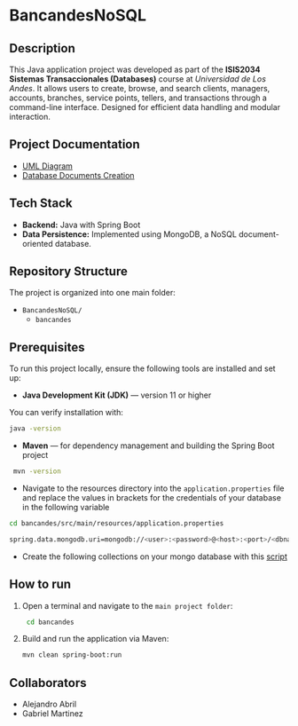 # BancandesNoSQL

## Description

This Java application project was developed as part of the **ISIS2034 Sistemas Transaccionales (Databases)** course at _Universidad de Los Andes_.  It allows users to create, browse, and search clients, managers, accounts, branches, service points, tellers, and transactions through a command-line interface. Designed for efficient data handling and modular interaction.

## Project Documentation

- [UML Diagram](docs/UML_BancAndes.pdf)
- [Database Documents Creation](docs/colecciones.txt)

## Tech Stack

- **Backend:** Java with Spring Boot
- **Data Persistence:** Implemented using MongoDB, a NoSQL document-oriented database.

## Repository Structure

The project is organized into one main folder:
- `BancandesNoSQL/`
  - `bancandes`

## Prerequisites

To run this project locally, ensure the following tools are installed and set up:

-  **Java Development Kit (JDK)** — version 11 or higher

  You can verify installation with:
  ```bash
  java -version
  ```
- **Maven** — for dependency management and building the Spring Boot project
 ```bash
  mvn -version
  ```
- Navigate to the resources directory into the `application.properties` file and replace the values in brackets for the credentials of your database in the following variable
```bash
cd bancandes/src/main/resources/application.properties

spring.data.mongodb.uri=mongodb://<user>:<password>@<host>:<port>/<dbname>
```
- Create the following collections on your mongo database with this [script](docs/colecciones.txt)

## How to run

1. Open a terminal and navigate to the `main project folder`:
   ```bash
    cd bancandes
    ```
2. Build and run the application via Maven:
    ```bash
    mvn clean spring-boot:run
    ```
## Collaborators

- Alejandro Abril
- Gabriel Martinez


